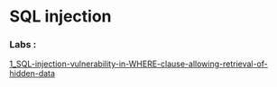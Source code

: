 # SQL injection

### Labs :

[1_SQL-injection-vulnerability-in-WHERE-clause-allowing-retrieval-of-hidden-data](https://github.com/Thomas-Lamb/PortSwigger-AllLabs-WriteUp/blob/main/SQL-injection/1_SQL-injection-vulnerability-in-WHERE-clause-allowing-retrieval-of-hidden-data.md)